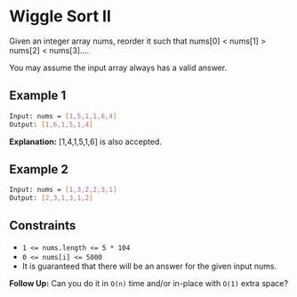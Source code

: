 # Wiggle Sort II

Given an integer array nums, reorder it such that nums[0] < nums[1] > nums[2] < nums[3]....

You may assume the input array always has a valid answer.

## Example 1

```bash
Input: nums = [1,5,1,1,6,4]
Output: [1,6,1,5,1,4]
```

**Explanation:** [1,4,1,5,1,6] is also accepted.

## Example 2

```bash
Input: nums = [1,3,2,2,3,1]
Output: [2,3,1,3,1,2]
```

## Constraints

- `1 <= nums.length <= 5 * 104`
- `0 <= nums[i] <= 5000`
- It is guaranteed that there will be an answer for the given input nums.

**Follow Up:** Can you do it in `O(n)` time and/or in-place with `O(1)` extra space?
